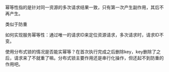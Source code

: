 



幂等性指的是针对同一资源的多次请求结果一致，只有第一次产生副作用，其后不再产生。

类似于防重

如何实现服务幂等性：通过唯一的请求ID来定位资源请求，多次请求时，请求ID不变。



使用分布式锁的情况是否能实幂等？在首次执行完成之后删除key，key删除了之后，请求来了不就重了嘛。分布式锁主要作用还是串行化操作，但还起不到防重的作用吧。
